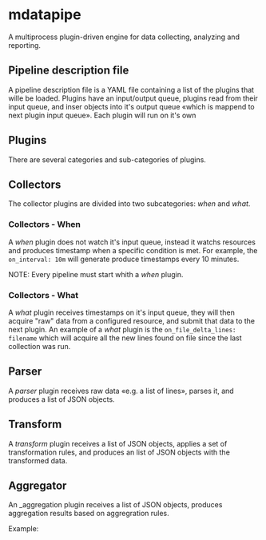 # mdatapipe

A multiprocess plugin-driven engine for data collecting, analyzing and reporting.

## Pipeline description file

A pipeline description file is a YAML file containing a list of the plugins that wille be loaded. Plugins have an input/output queue, plugins read from their input queue, and inser objects into it's output queue «which is mappend to  next plugin input queue». Each plugin will run on it's own

## Plugins

There are several categories and sub-categories of plugins.

## Collectors

The collector plugins are divided into two subcategories: _when_ and _what_.

### Collectors - When

A _when_ plugin does not watch it's input queue, instead it watchs resources and produces timestamp when a specific condition is met. For example, the `on_interval: 10m` will generate produce timestamps every 10 minutes.

NOTE: Every pipeline must start whith a _when_ plugin.

### Collectors - What

A _what_ plugin receives timestamps on it's input queue, they will then acquire "raw" data from a configured resource, and submit that data to the next plugin. An example of a _what_ plugin is the `on_file_delta_lines: filename` which will acquire all the new lines found on file since the last collection was run.

## Parser

A _parser_ plugin receives raw data «e.g. a list of lines», parses it, and produces a list of JSON objects.

## Transform

A _transform_ plugin receives a list of JSON objects, applies a set of transformation rules, and produces an list of JSON objects with the transformed data.

## Aggregator

An _aggregation plugin receives a list of JSON objects, produces aggregation results based on aggregration rules.

Example:

